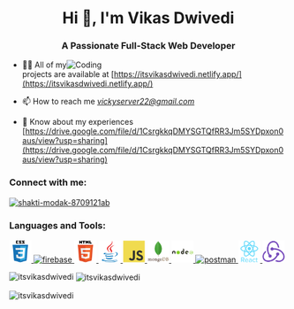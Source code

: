 <h1 align="center">Hi 👋, I'm Vikas Dwivedi</h1>
<h3 align="center">A Passionate Full-Stack Web Developer</h3>
<img align="right" alt="Coding" width="400" src="https://camo.githubusercontent.com/c1dcb74cc1c1835b1d716f5051499a2814c683c806b15f04b0eba492863703e9/68747470733a2f2f63646e2e6472696262626c652e636f6d2f75736572732f3733303730332f73637265656e73686f74732f363538313234332f6176656e746f2e676966">



- 👨‍💻 All of my projects are available at [https://itsvikasdwivedi.netlify.app/](https://itsvikasdwivedi.netlify.app/)

- 📫 How to reach me *vickyserver22@gmail.com*

- 📄 Know about my experiences [https://drive.google.com/file/d/1CsrgkkqDMYSGTQfRR3Jm5SYDpxon0aus/view?usp=sharing](https://drive.google.com/file/d/1CsrgkkqDMYSGTQfRR3Jm5SYDpxon0aus/view?usp=sharing)

<h3 align="left">Connect with me:</h3>
<p align="left">
<a href="https://www.linkedin.com/in/itsvikasdwivedi/" target="blank"> <img align="center" src="https://raw.githubusercontent.com/rahuldkjain/github-profile-readme-generator/master/src/images/icons/Social/linked-in-alt.svg" alt="shakti-modak-8709121ab" height="30" width="40" /></a>
</p>

<h3 align="left">Languages and Tools:</h3>
<p align="left"> <a href="https://www.w3schools.com/css/" target="_blank" rel="noreferrer"> <img src="https://raw.githubusercontent.com/devicons/devicon/master/icons/css3/css3-original-wordmark.svg" alt="css3" width="40" height="40"/> </a> <a href="https://firebase.google.com/" target="_blank" rel="noreferrer"> <img src="https://www.vectorlogo.zone/logos/firebase/firebase-icon.svg" alt="firebase" width="40" height="40"/> </a> <a href="https://www.w3.org/html/" target="_blank" rel="noreferrer"> <img src="https://raw.githubusercontent.com/devicons/devicon/master/icons/html5/html5-original-wordmark.svg" alt="html5" width="40" height="40"/> </a> <a href="https://www.java.com" target="_blank" rel="noreferrer"> <img src="https://raw.githubusercontent.com/devicons/devicon/master/icons/java/java-original.svg" alt="java" width="40" height="40"/> </a> <a href="https://developer.mozilla.org/en-US/docs/Web/JavaScript" target="_blank" rel="noreferrer"> <img src="https://raw.githubusercontent.com/devicons/devicon/master/icons/javascript/javascript-original.svg" alt="javascript" width="40" height="40"/> </a> <a href="https://www.mongodb.com/" target="_blank" rel="noreferrer"> <img src="https://raw.githubusercontent.com/devicons/devicon/master/icons/mongodb/mongodb-original-wordmark.svg" alt="mongodb" width="40" height="40"/> </a> <a href="https://nodejs.org" target="_blank" rel="noreferrer"> <img src="https://raw.githubusercontent.com/devicons/devicon/master/icons/nodejs/nodejs-original-wordmark.svg" alt="nodejs" width="40" height="40"/> </a> <a href="https://postman.com" target="_blank" rel="noreferrer"> <img src="https://www.vectorlogo.zone/logos/getpostman/getpostman-icon.svg" alt="postman" width="40" height="40"/> </a> <a href="https://reactjs.org/" target="_blank" rel="noreferrer"> <img src="https://raw.githubusercontent.com/devicons/devicon/master/icons/react/react-original-wordmark.svg" alt="react" width="40" height="40"/> </a> <a href="https://redux.js.org" target="_blank" rel="noreferrer"> <img src="https://raw.githubusercontent.com/devicons/devicon/master/icons/redux/redux-original.svg" alt="redux" width="40" height="40"/> </a> </p>

<p><img align="left" src="https://github-readme-stats.vercel.app/api/top-langs?username=itsvikasdwivedi&show_icons=true&locale=en&layout=compact" alt="itsvikasdwivedi" /></p>

<p>&nbsp;<img align="center" src="https://github-readme-stats.vercel.app/api?username=itsvikasdwivedi&show_icons=true&locale=en" alt="itsvikasdwivedi" /></p>

<p><img align="center" src="https://github-readme-streak-stats.herokuapp.com/?user=itsvikasdwivedi" alt="itsvikasdwivedi" /></p>
